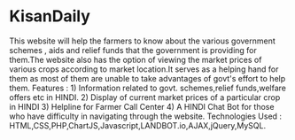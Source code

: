 # KisanDaily
This website will help the farmers to know about the various government schemes , aids and relief funds that the government is providing
for them.The website also has the option of viewing the market prices of various crops according to market location.It serves as a helping hand for them as most of them are unable to take advantages of govt's effort to help them.
Features :      1) Information related to govt. schemes,relief funds,welfare offers etc in HINDI.
                2) Display of current market prices of a particular crop in HINDI
                3) Helpline for Farmer Call Center
                4) A HINDI Chat Bot for those who have difficulty in navigating through the website.
Technologies Used :
HTML,CSS,PHP,ChartJS,Javascript,LANDBOT.io,AJAX,jQuery,MySQL.
